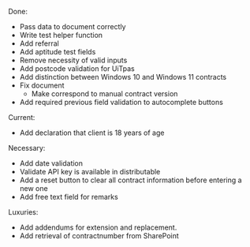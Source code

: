 Done:

- Pass data to document correctly
- Write test helper function
- Add referral
- Add aptitude test fields
- Remove necessity of valid inputs
- Add postcode validation for UiTpas
- Add distinction between Windows 10 and Windows 11 contracts
- Fix document
	- Make correspond to manual contract version
- Add required previous field validation to autocomplete buttons

Current:

- Add declaration that client is 18 years of age

Necessary:

- Add date validation
- Validate API key is available in distributable
- Add a reset button to clear all contract information before entering a new one
- Add free text field for remarks

Luxuries:

- Add addendums for extension and replacement.
- Add retrieval of contractnumber from SharePoint
